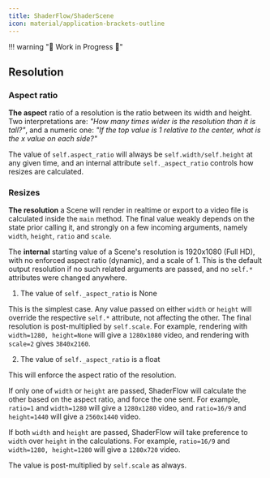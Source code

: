 ```yaml
---
title: ShaderFlow/ShaderScene
icon: material/application-brackets-outline
---
```


!!! warning "🚧 Work in Progress 🚧"

## Resolution


### Aspect ratio

<b><span class="the">T</span>he aspect</b> ratio of a resolution is the ratio between its width and height. Two interpretations are: _"How many times wider is the resolution than it is tall?"_, and a numeric one: _"If the top value is 1 relative to the center, what is the $x$ value on each side?"_

The value of `self.aspect_ratio` will always be `self.width/self.height` at any given time, and an internal attribute `self._aspect_ratio` controls how resizes are calculated.

### Resizes

<b><span class="the">T</span>he resolution</b> a Scene will render in realtime or export to a video file is calculated inside the `main` method. The final value weakly depends on the state prior calling it, and strongly on a few incoming arguments, namely `width`, `height`, `ratio` and `scale`.

The **internal** starting value of a Scene's resolution is 1920x1080 (Full HD), with no enforced aspect ratio (dynamic), and a scale of 1. This is the default output resolution if no such related arguments are passed, and no `self.*` attributes were changed anywhere.

1. The value of `self._aspect_ratio` is None

This is the simplest case. Any value passed on either `width` or `height` will override the respective `self.*` attribute, not affecting the other. The final resolution is post-multiplied by `self.scale`. For example, rendering with `width=1280, height=None` will give a `1280x1080` video, and rendering with `scale=2` gives `3840x2160`.

2. The value of `self._aspect_ratio` is a float

This will enforce the aspect ratio of the resolution.

If only one of `width` or `height` are passed, ShaderFlow will calculate the other based on the aspect ratio, and force the one sent. For example, `ratio=1` and `width=1280` will give a `1280x1280` video, and `ratio=16/9` and `height=1440` will give a `2560x1440` video.

If both `width` and `height` are passed, ShaderFlow will take preference to `width` over `height` in the calculations. For example, `ratio=16/9` and `width=1280, height=1280` will give a `1280x720` video.

The value is post-multiplied by `self.scale` as always.

